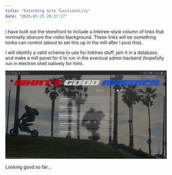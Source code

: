 ```yaml
---
title: "Extending site functionality"
date: "2025-03-25 20:37:17"
---
```


I have built out the storefront to include a linktree-style column of links that minimally obscure the video background. These links will be something tonka can control (about to set this up in the mill after I post this).

I will identify a valid schema to use for linktree stuff, jam it in a database, and make a mill panel for it to run in the eventual admin backend (hopefully run in electron shell natively for him).

<img alt="tonka ui wip" src="../images/tonkauiwip.png" width=800 />

Looking good so far...
